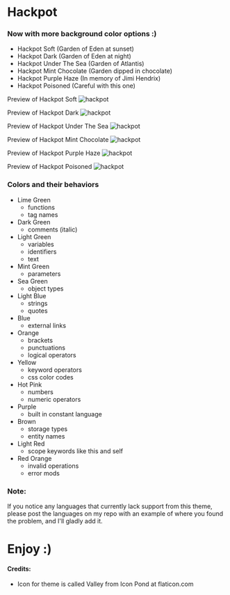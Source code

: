 # Hackpot

### Now with more background color options :)

* Hackpot Soft (Garden of Eden at sunset)
* Hackpot Dark (Garden of Eden at night)
* Hackpot Under The Sea (Garden of Atlantis)
* Hackpot Mint Chocolate (Garden dipped in chocolate)
* Hackpot Purple Haze (In memory of Jimi Hendrix)
* Hackpot Poisoned (Careful with this one)

Preview of Hackpot Soft
![hackpot](https://github.com/wwmyers/hackpot/raw/master/images/hackpotsoft.png)

Preview of Hackpot Dark
![hackpot](https://github.com/wwmyers/hackpot/raw/master/images/hackpotdark.png)

Preview of Hackpot Under The Sea
![hackpot](https://github.com/wwmyers/hackpot/raw/master/images/hackpotunderthesea.png)

Preview of Hackpot Mint Chocolate
![hackpot](https://github.com/wwmyers/hackpot/raw/master/images/hackpotmintchocolate.png)

Preview of Hackpot Purple Haze
![hackpot](https://github.com/wwmyers/hackpot/raw/master/images/hackpotpurplehaze.png)

Preview of Hackpot Poisoned
![hackpot](https://github.com/wwmyers/hackpot/raw/master/images/hackpotpoisoned.png)

### Colors and their behaviors

* Lime Green
  * functions
  * tag names
* Dark Green
  * comments (italic)
* Light Green
  * variables
  * identifiers
  * text
* Mint Green
  * parameters
* Sea Green
  * object types
* Light Blue
  * strings
  * quotes
* Blue
  * external links
* Orange
  * brackets
  * punctuations
  * logical operators
* Yellow
  * keyword operators
  * css color codes
* Hot Pink
  * numbers
  * numeric operators
* Purple
  * built in constant language
* Brown
  * storage types
  * entity names
* Light Red
  * scope keywords like this and self
* Red Orange
  * invalid operations
  * error mods

### Note:

If you notice any languages that currently lack support from this theme, please post the languages on my repo with an example of where you found the problem, and I'll gladly add it.

# Enjoy :)

#### Credits:

* Icon for theme is called Valley from Icon Pond at flaticon.com

<!--ctrl+shift+v to preview-->